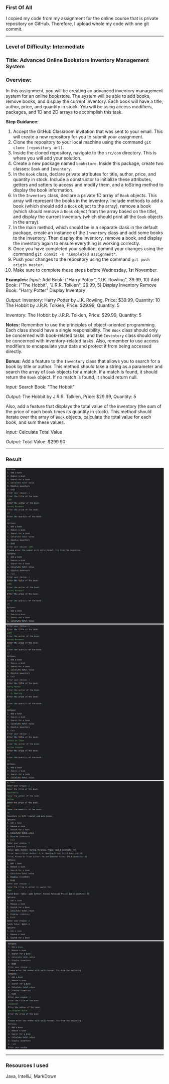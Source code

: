 ### First Of All
I copied my code from my assignment for the online course that is private repository on GitHub. Therefore, I upload whole my code with one git commit.

---
### Level of Difficulty: Intermediate
### Title: Advanced Online Bookstore Inventory Management System
### Overview:
In this assignment, you will be creating an advanced inventory management system for an online bookstore. The system will be able to add books, remove books, and display the current inventory. Each book will have a title, author, price, and quantity in stock. You will be using access modifiers, packages, and 1D and 2D arrays to accomplish this task.

**Step Guidance:**
1. Accept the GitHub Classroom invitation that was sent to your email. This will create a new repository for you to submit your assignment.
2. Clone the repository to your local machine using the command `git clone [repository url]`.
3. Inside the cloned repository, navigate to the `src/com` directory. This is where you will add your solution.
4. Create a new package named `bookstore`. Inside this package, create two classes: `Book` and `Inventory`.
5. In the `Book` class, declare private attributes for title, author, price, and quantity in stock. Include a constructor to initialize these attributes, getters and setters to access and modify them, and a toString method to display the book information.
6. In the `Inventory` class, declare a private 1D array of `Book` objects. This array will represent the books in the inventory. Include methods to add a book (which should add a `Book` object to the array), remove a book (which should remove a `Book` object from the array based on the title), and display the current inventory (which should print all the `Book` objects in the array).
7. In the main method, which should be in a separate class in the default package, create an instance of the `Inventory` class and add some books to the inventory. Then display the inventory, remove a book, and display the inventory again to ensure everything is working correctly.
8. Once you have completed your solution, commit your changes using the command `git commit -m "Completed assignment"`.
9. Push your changes to the repository using the command `git push origin master`.
10. Make sure to complete these steps before Wednesday, 1st November.

**Examples:**
*Input:*
Add Book: ("Harry Potter", "J.K. Rowling", 39.99, 10)
Add Book: ("The Hobbit", "J.R.R. Tolkien", 29.99, 5)
Display Inventory
Remove Book: "Harry Potter"
Display Inventory

*Output:*
Inventory:
Harry Potter by J.K. Rowling, Price: $39.99, Quantity: 10
The Hobbit by J.R.R. Tolkien, Price: $29.99, Quantity: 5

Inventory:
The Hobbit by J.R.R. Tolkien, Price: $29.99, Quantity: 5

**Notes:**
Remember to use the principles of object-oriented programming. Each class should have a single responsibility. The `Book` class should only be concerned with book-related tasks, and the `Inventory` class should only be concerned with inventory-related tasks. Also, remember to use access modifiers to encapsulate your data and protect it from being accessed directly.

**Bonus:**
Add a feature to the `Inventory` class that allows you to search for a book by title or author. This method should take a string as a parameter and search the array of `Book` objects for a match. If a match is found, it should return the `Book` object. If no match is found, it should return null.

*Input:*
Search Book: "The Hobbit"

*Output:*
The Hobbit by J.R.R. Tolkien, Price: $29.99, Quantity: 5

Also, add a feature that displays the total value of the inventory (the sum of the price of each book times its quantity in stock). This method should iterate over the array of `Book` objects, calculate the total value for each book, and sum these values.

*Input:*
Calculate Total Value

*Output:*
Total Value: $299.90

---
### Result
![The result image 1](main/java/Resources/Inventory1.png)
![The result image 2](main/java/Resources/Inventory2.png)
![The result image 3](main/java/Resources/Inventory3.png)
![The result image 4](main/java/Resources/Inventory4.png)

---
### Resources I used
Java, IntelliJ, MarkDown